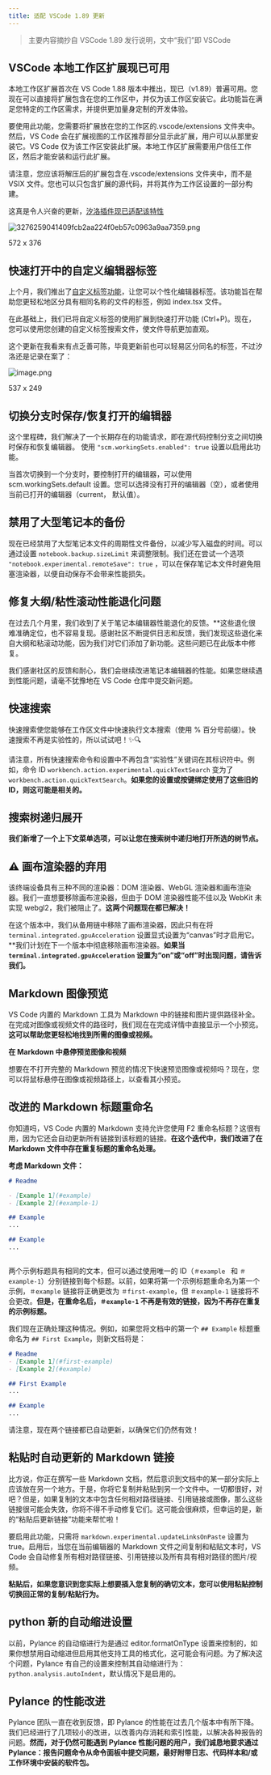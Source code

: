 ```yaml
---
title: 适配 VSCode 1.89 更新
---
```


> 主要内容摘抄自 VSCode 1.89 发行说明，文中“我们”即 VSCode

## VSCode 本地工作区扩展现已可用

本地工作区扩展首次在 VS Code 1.88 版本中推出，现已（v1.89）普遍可用。您现在可以直接将扩展包含在您的工作区中，并仅为该工作区安装它。此功能旨在满足您特定的工作区需求，并提供更加量身定制的开发体验。

要使用此功能，您需要将扩展放在您的工作区的.vscode/extensions 文件夹中。然后，VS Code 会在扩展视图的工作区推荐部分显示此扩展，用户可以从那里安装它。VS Code 仅为该工作区安装此扩展。本地工作区扩展需要用户信任工作区，然后才能安装和运行此扩展。

请注意，您应该将解压后的扩展包含在.vscode/extensions 文件夹中，而不是 VSIX 文件。您也可以只包含扩展的源代码，并将其作为工作区设置的一部分构建。

这真是令人兴奋的更新，[汐洛插件现已适配该特性](https://ld246.com/forward?goto=https%3A%2F%2Fgithub.com%2FHi-Windom%2FSillot%2Fissues%2F681)

![3276259041409fcb2aa224f0eb57c0963a9aa7359.png](https://b3logfile.com/file/2024/05/327625904-1409fcb2-aa22-4f0e-b57c-0963a9aa7359-LL13NPb.png?imageView2/2/interlace/1/format/webp)

572 x 376

## 快速打开中的自定义编辑器标签

上个月，我们推出了[自定义标签功能](https://ld246.com/forward?goto=https%3A%2F%2Fcode.visualstudio.com%2Fdocs%2Fgetstarted%2Fuserinterface%23_customize-tab-labels)，让您可以个性化编辑器标签。该功能旨在帮助您更轻松地区分具有相同名称的文件的标签，例如 index.tsx 文件。

在此基础上，我们已将自定义标签的使用扩展到快速打开功能 (Ctrl+P)。现在，您可以使用您创建的自定义标签搜索文件，使文件导航更加直观。

这个更新在我看来有点乏善可陈，毕竟更新前也可以轻易区分同名的标签，不过汐洛还是记录在案了：

![image.png](https://b3logfile.com/file/2024/05/image-CYjwwks.png?imageView2/2/interlace/1/format/webp)

537 x 249

## 切换分支时保存/恢复打开的编辑器

这个里程碑，我们解决了一个长期存在的功能请求，即在源代码控制分支之间切换时保存和恢复编辑器。 使用 `"scm.workingSets.enabled": true` 设置以启用此功能。

当首次切换到一个分支时，要控制打开的编辑器，可以使用 scm.workingSets.default 设置。您可以选择没有打开的编辑器（空），或者使用当前已打开的编辑器（current， 默认值）。

## 禁用了大型笔记本的备份

现在已经禁用了大型笔记本文件的周期性文件备份，以减少写入磁盘的时间。可以通过设置 `notebook.backup.sizeLimit` 来调整限制。我们还在尝试一个选项 `"notebook.experimental.remoteSave": true` ，可以在保存笔记本文件时避免阻塞渲染器，以便自动保存不会带来性能损失。

## 修复大纲/粘性滚动性能退化问题

在过去几个月里，我们收到了关于笔记本编辑器性能退化的反馈。**这些退化很难准确定位，也不容易复现。感谢社区不断提供日志和反馈，我们发现这些退化来自大纲和粘滚动功能，因为我们对它们添加了新功能。这些问题已在此版本中修复。

我们感谢社区的反馈和耐心，我们会继续改进笔记本编辑器的性能。如果您继续遇到性能问题，请毫不犹豫地在 VS Code 仓库中提交新问题。

## 快速搜索

快速搜索使您能够在工作区文件中快速执行文本搜索（使用 % 百分号前缀）。快速搜索不再是实验性的，所以试试吧！✨🔍

请注意，所有快速搜索命令和设置中不再包含“实验性”关键词在其标识符中。例如，命令 ID `workbench.action.experimental.quickTextSearch` 变为了 `workbench.action.quickTextSearch`。**如果您的设置或按键绑定使用了这些旧的 ID，则这可能是相关的。**

## 搜索树递归展开

**我们新增了一个上下文菜单选项，可以让您在搜索树中递归地打开所选的树节点。**

## ⚠️ 画布渲染器的弃用

该终端设备具有三种不同的渲染器：DOM 渲染器、WebGL 渲染器和画布渲染器。我们一直想要移除画布渲染器，但由于 DOM 渲染器性能不佳以及 WebKit 未实现 webgl2，我们被阻止了。**这两个问题现在都已解决！**

在这个版本中，我们从备用链中移除了画布渲染器，因此只有在将 `terminal.integrated.gpuAcceleration` 设置显式设置为“canvas”时才启用它。**我们计划在下一个版本中彻底移除画布渲染器。**如果当 `terminal.integrated.gpuAcceleration` 设置为“on”或“off”时出现问题，请告诉我们。**

## Markdown 图像预览

VS Code 内置的 Markdown 工具为 Markdown 中的链接和图片提供路径补全。在完成对图像或视频文件的路径时，我们现在在完成详情中直接显示一个小预览。**这可以帮助您更轻松地找到所需的图像或视频。**

**在 Markdown 中悬停预览图像和视频**

想要在不打开完整的 Markdown 预览的情况下快速预览图像或视频吗？现在，您可以将鼠标悬停在图像或视频路径上，以查看其小预览。

## 改进的 Markdown 标题重命名

你知道吗，VS Code 内置的 Markdown 支持允许您使用 F2 重命名标题？这很有用，因为它还会自动更新所有链接到该标题的链接。**在这个迭代中，我们改进了在 Markdown 文件中存在重复标题的重命名处理。**

**考虑 Markdown 文件：**

```md
# Readme

- [Example 1](#example)
- [Example 2](#example-1)

## Example
...

## Example
...



```

两个示例标题具有相同的文本，但可以通过使用唯一的 ID（`＃example ` 和 `＃example-1`）分别链接到每个标题。以前，如果将第一个示例标题重命名为第一个示例，`＃example` 链接将正确更改为 `＃first-example`，但 `＃example-1` 链接将不会更改。**但是，在重命名后，`＃example-1` 不再是有效的链接，因为不再存在重复的示例标题。**

我们现在正确处理这种情况。例如，如果您将文档中的第一个 `## Example` 标题重命名为 `## First Example`，则新文档将是：

```md
# Readme
- [Example 1](#first-example)
- [Example 2](#example)

## First Example
...

## Example
...

```

请注意，现在两个链接都已自动更新，以确保它们仍然有效！

## 粘贴时自动更新的 Markdown 链接

比方说，你正在撰写一些 Markdown 文档，然后意识到文档中的某一部分实际上应该放在另一个地方。于是，你将它复制并粘贴到另一个文件中。一切都很好，对吧？但是，如果复制的文本中包含任何相对路径链接、引用链接或图像，那么这些链接很可能会失效，你将不得不手动修复它们。这可能会很麻烦，但幸运的是，新的“粘贴后更新链接”功能来帮忙啦！

要启用此功能，只需将 `markdown.experimental.updateLinksOnPaste` 设置为 true。启用后，当您在当前编辑器的 Markdown 文件之间复制和粘贴文本时，VS Code 会自动修复所有相对路径链接、引用链接以及所有具有相对路径的图片/视频。

**粘贴后，如果您意识到您实际上想要插入您复制的确切文本，您可以使用粘贴控制切换回正常的复制/粘贴行为。**

## python 新的自动缩进设置

以前，Pylance 的自动缩进行为是通过 editor.formatOnType 设置来控制的，如果你想禁用自动缩进但启用其他支持工具的格式化，这可能会有问题。为了解决这个问题，Pylance 有自己的设置来控制其自动缩进行为：`python.analysis.autoIndent`，默认情况下是启用的。

## Pylance 的性能改进

Pylance 团队一直在收到反馈，即 Pylance 的性能在过去几个版本中有所下降。我们已经进行了几项较小的改进，以改善内存消耗和索引性能，以解决各种报告的问题。**然而，对于仍然可能遇到 Pylance 性能问题的用户，我们诚恳地要求通过 Pylance：报告问题命令从命令面板中提交问题，最好附带日志、代码样本和/或工作环境中安装的软件包。**
